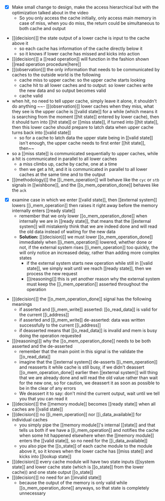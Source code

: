 - [x] Make small change to design, make the access hierarchical but with the optimization talked about in the video
	- So you only access the cache initially, only access main memory in case of miss, when you do miss, the return could be simultaneous to both cache and output
- [[(decision)]] the state output of a lower cache is input to the cache above it
	- so each cache has information of the cache directly below it
	- so it knows if lower cache has missed and kicks into action
- [[(decision)]] a [[read operation]] will function in the fashion shown [[read operation procedure|here]]
- [[(observation)]] the only information that needs to be communicated by caches to the outside world is the following
	- cache miss to upper cache: so the upper cache starts looking
	- cache hit to all lower caches and to output: so lower caches write the new data and so output becomes valid
	- cache valid 
- when hit, no need to tell upper cache, simply leave it alone, it shouldn't do anything
~~- [[(observation)]] lower caches when they miss, what they see is the upper cache is [[valid state]] for a while (which means it is searching from the moment [[hit state]] entered by lower cache), then it should turn into [[hit state]] or [[miss state]], if turned into [[hit state]], then this lower cache should prepare to latch data when upper cache turns back into [[valid state]]
	- so for a cache to latch data the upper state being in [[valid state]] isn't enough, the upper cache needs to first enter [[hit state]], then~~
- so a [[miss state]] is communicated sequentially to upper caches, while a hit is communicated in parallel to all lower caches
	- a miss climbs up, cache by cache, one at a time
	- then we get a hit, and it is communicated in parallel to all lower caches at the same time and to the output
- [[(methodology)]] the [[i_mem_operation]] will behave like the `cyc` or `stb` signals in [[wishbone]], and the [[o_mem_operation_done]] behaves like the `ack`
- [x] examine case in which we enter [[valid state]], then [[external system]] lowers [[i_mem_operation]] then raises it right away before the memory internally enters [[ready state]]
	- remember that we only lower [[o_mem_operation_done]] when internally we are in [[ready state]], that means that the [[external system]] will mistakenly think that we are indeed done and will read the old data instead of waiting for the new data
	- **Solution:** [[(decision)]] we must lower [[o_mem_operation_done]] immediately when [[i_mem_operation]] lowered, whether done or not, if the external system rises [[i_mem_operation]] too quickly, the will only notice an increased delay, rather than adding more complex states
		- if the external system starts new operation while still in [[valid state]], we simply wait until we reach [[ready state]], then we process the new request
		- [[(reasoning)]] this is yet another reason why the external system must keep the [[i_mem_operation]] asserted throughout the operation
- [[(decision)]] the [[o_mem_operation_done]] signal has the following meanings
	- if asserted and [[i_mem_write]] asserted: [[o_read_data]] is valid for the current [[i_address]]
	- if asserted and [[i_mem_write]] de-asserted: data was written successfully to the current [[i_address]]
	- if deasserted means that [[o_read_data]] is invalid and mem is busy doing the operation requested
- [[(reasoning)]] why the [[o_mem_operation_done]] needs to be both asserted and the de-asserted
	- remember that the main point in this signal is the validate the [[o_read_data]]
	- imagine that the [[external system]] de-asserts [[i_mem_operation]] and reasserts it while cache is still busy, if we didn't deassert [[o_mem_operation_done]] earlier then [[external system]] will thing that we are already done and will read the old value rather than wait for the new one, so for caution, we deassert it as soon as possible to be in the clear of any errors
	- We deassert it to say: don't mind the current output, wait until we tell you that you can read it 
- [[(decision)]] the [[memory module]] becomes [[ready state]] when all caches are [[valid state]]
- [[(decision)]] no [[i_mem_operation]] nor [[i_data_available]] for individual caches
	- you simply pipe the [[memory module]]'s internal [[state]] and that tells us both if we have a [[i_mem_operation]] and notifies the cache when some hit happened elsewhere when the [[memory module]] enters the [[valid state]], so no need for the [[i_data_available]]
	- you also pipe the [[o_state]] of each cache module to the module above it, so it knows when the lower cache has [[miss state]] and kicks into [[lookup state]]
- [[(decision)]] every cache module will have two state inputs ([[system state]] and lower cache state (which is [[o_state]] from the lower cache)) and one state output [[o_state]]
- [[(decision)]] no need for an [[invalid state]]
	- because the output of the memory is only valid while [[o_mem_operation_done]] anyways, so that state is completely unnecessary